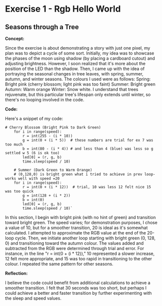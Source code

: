 # Exercise 1 - Rgb Hello World 
## Seasons through a Tree

**Concept:**

Since the exercise is about demonstrating a story with just one pixel, my plan was to depict a cycle of some sort. Initially, my idea was to showcase the phases of the moon using shadow (by placing a cardboard cutout) and adjusting brightness. However, I soon realized that it's more about the position of the LED than the shadow.
Then, I came up with the idea of portraying the seasonal changes in tree leaves, with spring, summer, autumn, and winter seasons. The colours I used were as follows:
Spring: Bright pink (cherry blossom; light pink was too faint)
Summer: Bright green
Autumn: Warm orange
Winter: Snow white.
I understand that trees rejuvenate, but this particular tree's lifespan only extends until winter, so there's no looping involved in the code.

**Code:**

Here's a snippet of my code:

    # Cherry Blossom (Bright Pink to Dark Green)
        for i in range(speed):
            r = int(255 - (i * 10))
            g = int(0 + (i * 5))  # these numbers are trial for ex 7 was too much 
            b = int(80 - (i * 4)) # and less than 4 (blue) was less so g settled w 5 (6 is ok too)
            led[0] = (r, g, b)   
            time.sleep(speed / 10) 
        
        # Summer (Dark Green to Warm Orange)
        # (0,128,0) is bright green what i tried to achieve in prev loop- works well with speed =20
        for i in range(speed):
            r = int(0 + (i * 12))  # trial, 10 was less 12 felt nice 15 was too quick
            g = int(128 + (i * 2))
            b = int(0)
            led[0] = (r, g, b)
            time.sleep(speed / 10)`

In this section, I begin with bright pink (with no hint of green) and transition toward bright green. The speed varies; for demonstration purposes, I chose a value of 10, but for a smoother transition, 20 is ideal as it's somewhat calculated. I attempted to approximate the RGB value at the end of the 20-loop cycle. Then, we initiate another loop starting with bright green (0, 128, 0) and transitioning toward the autumn colour. The values added and subtracted from the RGB were determined through trial and error. For instance, in the line "r = int(0 + (i * 12))," 10 represented a slower increase, 12 felt more appropriate, and 15 was too rapid in transitioning to the other colour. I repeated the same pattern for other seasons. 

**Reflection:**

I believe the code could benefit from additional calculations to achieve a smoother transition. I felt that 30 seconds was too short, but perhaps I could achieve a better and faster transition by further experimenting with the sleep and speed values.


